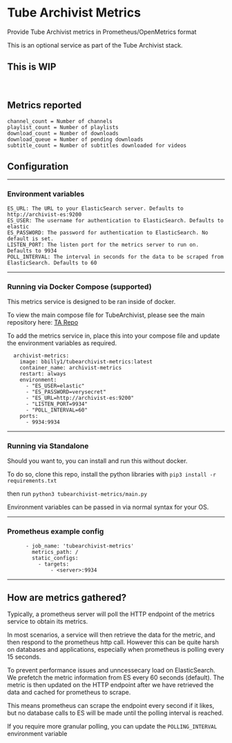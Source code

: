 # Tube Archivist Metrics
Provide Tube Archivist metrics in Prometheus/OpenMetrics format

This is an optional service as part of the Tube Archivist stack. 

**This is WIP**
---
&nbsp;

## Metrics reported
```
channel_count = Number of channels
playlist_count = Number of playlists
download_count = Number of downloads
download_queue = Number of pending downloads
subtitle_count = Number of subtitles downloaded for videos

```

## Configuration

---
### Environment variables
```
ES_URL: The URL to your ElasticSearch server. Defaults to http://archivist-es:9200
ES_USER: The username for authentication to ElasticSearch. Defaults to elastic
ES_PASSWORD: The password for authentication to ElasticSearch. No default is set.
LISTEN_PORT: The listen port for the metrics server to run on. Defaults to 9934
POLL_INTERVAL: The interval in seconds for the data to be scraped from ElasticSearch. Defaults to 60
```
---
### Running via Docker Compose (supported)
This metrics service is designed to be ran inside of docker.

To view the main compose file for TubeArchivist, please see the main repository here: [TA Repo](https://github.com/tubearchivist/tubearchivist)

To add the metrics service in, place this into your compose file and update the environment variables as required.

```
  archivist-metrics:
    image: bbilly1/tubearchivist-metrics:latest
    container_name: archivist-metrics
    restart: always
    environment:
      - "ES_USER=elastic"
      - "ES_PASSWORD=verysecret"
      - "ES_URL=http://archivist-es:9200"
      - "LISTEN_PORT=9934"
      - "POLL_INTERVAL=60"
    ports:
      - 9934:9934
```
---

### Running via Standalone
Should you want to, you can install and run this without docker.

To do so, clone this repo, install the python libraries with `pip3 install -r requirements.txt`

then run `python3 tubearchivist-metrics/main.py`

Environment variables can be passed in via normal syntax for your OS.

---

### Prometheus example config
```
      - job_name: 'tubearchivist-metrics'
        metrics_path: /
        static_configs:
          - targets:
              - <server>:9934
```
---
## How are metrics gathered?

Typically, a prometheus server will poll the HTTP endpoint of the metrics service to obtain its metrics.

In most scenarios, a service will then retrieve the data for the metric, and then respond to the prometheus http call. However this can be quite harsh on databases and applications, especially when prometheus is polling every 15 seconds.

To prevent performance issues and unncessecary load on ElasticSearch. We prefetch the metric information from ES every 60 seconds (default). The metric is then updated on the HTTP endpoint after we have retrieved the data and cached for prometheus to scrape.

This means prometheus can scrape the endpoint every second if it likes, but no database calls to ES will be made until the polling interval is reached.

If you require more granular polling, you can update the `POLLING_INTERVAL` environment variable